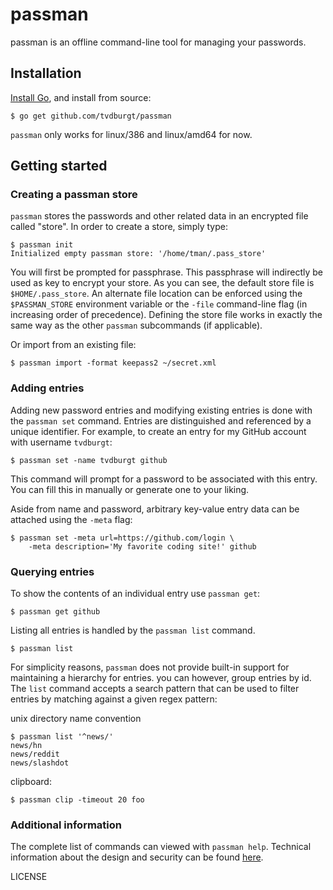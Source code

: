 # passman

passman is an offline command-line tool for managing your passwords.

## Installation
[Install Go](http://golang.org/doc/install), and install from source:

    $ go get github.com/tvdburgt/passman

`passman` only works for linux/386 and linux/amd64 for now.

## Getting started

### Creating a passman store

`passman` stores the passwords and other related data in an encrypted file
called "store". In order to create a store, simply type:

    $ passman init
    Initialized empty passman store: '/home/tman/.pass_store'


You will first be prompted for passphrase. This passphrase will indirectly be
used as key to encrypt your store. As you can see, the default store file is
`$HOME/.pass_store`. An alternate file location can be enforced using the
`$PASSMAN_STORE` environment variable or the `-file` command-line flag (in
increasing order of precedence). Defining the store file works in exactly the
same way as the other `passman` subcommands (if applicable).

Or import from an existing file:

    $ passman import -format keepass2 ~/secret.xml 

### Adding entries

Adding new password entries and modifying existing entries is done with the
`passman set` command. Entries are distinguished and referenced by a unique
identifier. For example, to create an entry for my GitHub account with username
`tvdburgt`:

    $ passman set -name tvdburgt github

This command will prompt for a password to be associated with this entry. You
can fill this in manually or generate one to your liking.

Aside from name and password, arbitrary key-value entry data can be attached
using the `-meta` flag:

    $ passman set -meta url=https://github.com/login \
        -meta description='My favorite coding site!' github

### Querying entries

To show the contents of an individual entry use `passman get`:

    $ passman get github

Listing all entries is handled by the `passman list` command.

    $ passman list

For simplicity reasons, `passman` does not provide built-in support for
maintaining a hierarchy for entries. you can however, group entries by id. The
`list` command accepts a search pattern that can be used to filter entries by
matching against a given regex pattern:


unix directory name convention

    $ passman list '^news/'
    news/hn
    news/reddit
    news/slashdot

clipboard:

    $ passman clip -timeout 20 foo

### Additional information

The complete list of commands can viewed with `passman help`. Technical
information about the design and security can be found [here](SECURITY.md).

LICENSE

